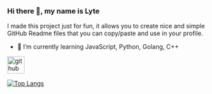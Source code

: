 ### Hi there 👋, my name is Lyte
I made this project just for fun, it allows you to create nice and simple GitHub Readme files that you can copy/paste and use in your profile.

- 🌱 I’m currently learning JavaScript, Python, Golang, C++ 


[<img src='https://cdn.jsdelivr.net/npm/simple-icons@3.0.1/icons/github.svg' alt='github' height='40'>](https://github.com/LyteVV)  

[![Top Langs](https://github-readme-stats.vercel.app/api/top-langs/?username=LyteVV)](https://github.com/anuraghazra/github-readme-stats)
